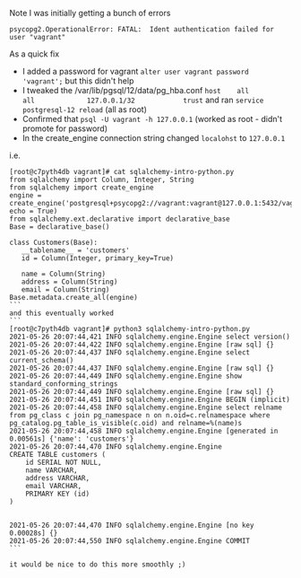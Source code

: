 


Note I was initially getting a bunch of errors 

```
psycopg2.OperationalError: FATAL:  Ident authentication failed for user "vagrant"
```

As a quick fix 
* I added a password for vagrant `alter user vagrant password 'vagrant';` but this didn't help
* I tweaked the /var/lib/pgsql/12/data/pg_hba.conf `host    all             all             127.0.0.1/32            trust` and ran `service postgresql-12 reload` (all as root)
* Confirmed that `psql -U vagrant -h 127.0.0.1` (worked as root - didn't promote for password)
* In the create_engine connection string changed `localohst` to `127.0.0.1`

i.e.
````
[root@c7pyth4db vagrant]# cat sqlalchemy-intro-python.py
from sqlalchemy import Column, Integer, String
from sqlalchemy import create_engine
engine = create_engine('postgresql+psycopg2://vagrant:vagrant@127.0.0.1:5432/vagrant', echo = True)
from sqlalchemy.ext.declarative import declarative_base
Base = declarative_base()

class Customers(Base):
   __tablename__ = 'customers'
   id = Column(Integer, primary_key=True)

   name = Column(String)
   address = Column(String)
   email = Column(String)
Base.metadata.create_all(engine)
```
and this eventually worked 
```
[root@c7pyth4db vagrant]# python3 sqlalchemy-intro-python.py 
2021-05-26 20:07:44,421 INFO sqlalchemy.engine.Engine select version()
2021-05-26 20:07:44,422 INFO sqlalchemy.engine.Engine [raw sql] {}
2021-05-26 20:07:44,437 INFO sqlalchemy.engine.Engine select current_schema()
2021-05-26 20:07:44,437 INFO sqlalchemy.engine.Engine [raw sql] {}
2021-05-26 20:07:44,449 INFO sqlalchemy.engine.Engine show standard_conforming_strings
2021-05-26 20:07:44,449 INFO sqlalchemy.engine.Engine [raw sql] {}
2021-05-26 20:07:44,451 INFO sqlalchemy.engine.Engine BEGIN (implicit)
2021-05-26 20:07:44,458 INFO sqlalchemy.engine.Engine select relname from pg_class c join pg_namespace n on n.oid=c.relnamespace where pg_catalog.pg_table_is_visible(c.oid) and relname=%(name)s
2021-05-26 20:07:44,458 INFO sqlalchemy.engine.Engine [generated in 0.00561s] {'name': 'customers'}
2021-05-26 20:07:44,470 INFO sqlalchemy.engine.Engine 
CREATE TABLE customers (
	id SERIAL NOT NULL, 
	name VARCHAR, 
	address VARCHAR, 
	email VARCHAR, 
	PRIMARY KEY (id)
)


2021-05-26 20:07:44,470 INFO sqlalchemy.engine.Engine [no key 0.00028s] {}
2021-05-26 20:07:44,550 INFO sqlalchemy.engine.Engine COMMIT
```

it would be nice to do this more smoothly ;)